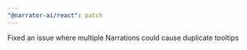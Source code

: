 ```yaml
---
"@narrator-ai/react": patch
---
```


Fixed an issue where multiple Narrations could cause duplicate tooltips
